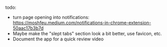 todo:

- turn page opening into notifications: https://moshfeu.medium.com/notifications-in-chrome-extension-50aac17b3b7d
- Maybe make the "slept tabs" section look a bit better, use favicon, etc.
- Document the app for a quick review video
